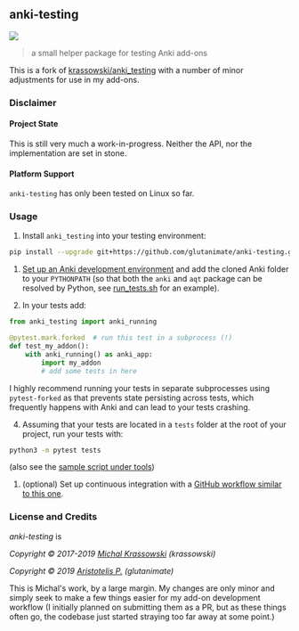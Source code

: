 ## anki-testing

[![](https://github.com/glutanimate/anki-testing/workflows/tests/badge.svg)](https://github.com/glutanimate/anki-testing/actions?query=workflow%3Atests)

> a small helper package for testing Anki add-ons

This is a fork of [krassowski/anki_testing](https://github.com/glutanimate/anki-testing/blob/master/.github/workflows/tests.yml) with a number of minor adjustments for use in my add-ons.


### Disclaimer

#### Project State

This is still very much a work-in-progress. Neither the API, nor the implementation are set in stone.

#### Platform Support

`anki-testing` has only been tested on Linux so far.

### Usage

1. Install `anki_testing` into your testing environment:

<!-- TODO: update URLs in case of merged PR ↓ -->

```bash
pip install --upgrade git+https://github.com/glutanimate/anki-testing.git
```

1. [Set up an Anki development environment](https://github.com/dae/anki/blob/master/README.development) and add the cloned Anki folder to your `PYTHONPATH` (so that both the `anki` and `aqt` package can be resolved by Python, see [run_tests.sh](tools/run_tests.sh) for an example).

2. In your tests add:
```python
from anki_testing import anki_running

@pytest.mark.forked  # run this test in a subprocess (!)
def test_my_addon():
    with anki_running() as anki_app:
        import my_addon
        # add some tests in here
```

  I highly recommend running your tests in separate subprocesses using `pytest-forked` as that prevents state persisting across tests, which frequently happens with Anki and can lead to your tests crashing.

4. Assuming that your tests are located in a `tests` folder at the root of your project, run your tests with:

```bash
python3 -m pytest tests
```

(also see the [sample script under tools](./tools/run_tests.sh))

1. (optional) Set up continuous integration with a [GitHub workflow similar to this one](./.github/workflows/tests.yml).


### License and Credits

*anki-testing* is

*Copyright © 2017-2019 [Michal Krassowski](https://github.com/krassowski/anki_testing) (krassowski)*

*Copyright © 2019 [Aristotelis P.](https://glutanimate.com/) (glutanimate)*

This is Michal's work, by a large margin. My changes are only minor and simply seek to make a few things easier for my add-on development workflow (I initially planned on submitting them as a PR, but as these things often go, the codebase just started straying too far away at some point.)
